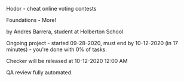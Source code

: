 Hodor - cheat online voting contests

Foundations - More!

by Andres Barrera, student  at Holberton School

Ongoing project - started 09-28-2020, must end by 10-12-2020 (in 17 minutes) - you're done with 0% of tasks.

Checker will be released at 10-12-2020 12:00 AM

QA review fully automated. 